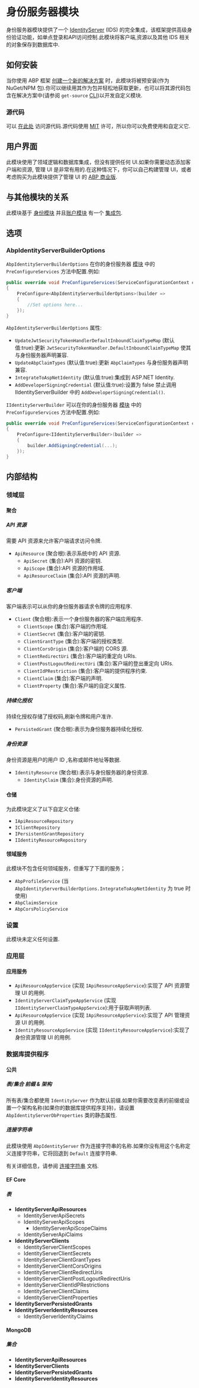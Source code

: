 # 身份服务器模块

身份服务器模块提供了一个 [IdentityServer](https://github.com/IdentityServer/IdentityServer4) (IDS) 的完全集成，该框架提供高级身份验证功能，如单点登录和API访问控制.此模块将客户端,资源以及其他 IDS 相关的对象保存到数据库中.

## 如何安装

当你使用 ABP 框架 [创建一个新的解决方案](https://abp.io/get-started) 时，此模块将被预安装(作为 NuGet/NPM 包).你可以继续用其作为包并轻松地获取更新，也可以将其源代码包含在解决方案中(请参阅 `get-source` [CLI](../CLI.md))以开发自定义模块.

### 源代码

可以 [在此处](https://github.com/abpframework/abp/tree/dev/modules/identityserver) 访问源代码.源代码使用 [MIT](https://choosealicense.com/licenses/mit/) 许可，所以你可以免费使用和自定义它.

## 用户界面

此模块使用了领域逻辑和数据库集成，但没有提供任何 UI.如果你需要动态添加客户端和资源, 管理 UI 是非常有用的.在这种情况下，你可以自己构建管理 UI，或者考虑购买为此模块提供了管理 UI 的 [ABP 商业版](https://commercial.abp.io/).

## 与其他模块的关系

此模块基于 [身份模块](Identity.md) 并且[账户模块](Account.md) 有一个 [集成包](https://www.nuget.org/packages/Volo.Abp.Account.Web.IdentityServer).

## 选项

### AbpIdentityServerBuilderOptions

`AbpIdentityServerBuilderOptions` 在你的身份服务器 [模块](https://docs.abp.io/en/abp/latest/Module-Development-Basics) 中的 `PreConfigureServices` 方法中配置.例如:

````csharp
public override void PreConfigureServices(ServiceConfigurationContext context)
{
	PreConfigure<AbpIdentityServerBuilderOptions>(builder =>
	{
    	//Set options here...		
	});
}
````

`AbpIdentityServerBuilderOptions` 属性:

* `UpdateJwtSecurityTokenHandlerDefaultInboundClaimTypeMap` (默认值:true):更新 `JwtSecurityTokenHandler.DefaultInboundClaimTypeMap` 使其与身份服务器声明兼容.
* `UpdateAbpClaimTypes` (默认值:true):更新 `AbpClaimTypes` 与身份服务器声明兼容.
* `IntegrateToAspNetIdentity` (默认值:true):集成到 ASP.NET Identity.
* `AddDeveloperSigningCredential` (默认值:true):设置为 false 禁止调用 IIdentityServerBuilder 中的 `AddDeveloperSigningCredential()`.

`IIdentityServerBuilder` 可以在你的身份服务器 [模块](https://docs.abp.io/en/abp/latest/Module-Development-Basics) 中的 `PreConfigureServices` 方法中配置.例如:

````csharp
public override void PreConfigureServices(ServiceConfigurationContext context)
{
	PreConfigure<IIdentityServerBuilder>(builder =>
	{
    	builder.AddSigningCredential(...);	
	});
}
````

## 内部结构

### 领域层

#### 聚合

##### API 资源

需要 API 资源来允许客户端请求访问令牌.

* `ApiResource` (聚合根):表示系统中的 API 资源.
  * `ApiSecret` (集合):API 资源的密钥.
  * `ApiScope` (集合):API 资源的作用域.
  * `ApiResourceClaim` (集合):API 资源的声明.

##### 客户端

客户端表示可以从你的身份服务器请求令牌的应用程序.

* `Client` (聚合根):表示一个身份服务器的客户端应用程序.
  * `ClientScope` (集合):客户端的作用域.
  * `ClientSecret` (集合):客户端的密钥.
  * `ClientGrantType` (集合):客户端的授权类型.
  * `ClientCorsOrigin` (集合):客户端的 CORS 源.
  * `ClientRedirectUri` (集合):客户端的重定向 URIs.
  * `ClientPostLogoutRedirectUri` (集合):客户端的登出重定向 URIs.
  * `ClientIdPRestriction` (集合):客户端的提供程序约束.
  * `ClientClaim` (集合):客户端的声明.
  * `ClientProperty` (集合):客户端的自定义属性.

##### 持续化授权

持续化授权存储了授权码,刷新令牌和用户准许.

* `PersistedGrant` (聚合根):表示为身份服务器持续化授权.

##### 身份资源

身份资源是用户的用户 ID ,名称或邮件地址等数据.

* `IdentityResource` (聚合根):表示与身份服务器的身份资源.
    * `IdentityClaim` (集合):身份资源的声明.

#### 仓储

为此模块定义了以下自定义仓储:

* `IApiResourceRepository`
* `IClientRepository`
* `IPersistentGrantRepository`
* `IIdentityResourceRepository`

#### 领域服务

此模块不包含任何领域服务，但重写了下面的服务；

* `AbpProfileService` (当 `AbpIdentityServerBuilderOptions.IntegrateToAspNetIdentity` 为 true 时使用)
* `AbpClaimsService`
* `AbpCorsPolicyService`

### 设置

此模块未定义任何设置.

### 应用层

#### 应用服务

* `ApiResourceAppService` (实现 `IApiResourceAppService`):实现了 API 资源管理 UI 的用例.
* `IdentityServerClaimTypeAppService` (实现 `IIdentityServerClaimTypeAppService`):用于获取声明列表.
* `ApiResourceAppService` (实现 `IApiResourceAppService`):实现了 API 管理资源 UI 的用例.
* `IdentityResourceAppService` (实现 `IIdentityResourceAppService`):实现了身份资源管理 UI 的用例.

### 数据库提供程序

#### 公共

##### 表/集合 前缀 & 架构

所有表/集合都使用 `IdentityServer` 作为默认前缀.如果你需要改变表的前缀或设置一个架构名称(如果你的数据库提供程序支持)，请设置 `AbpIdentityServerDbProperties` 类的静态属性.

##### 连接字符串

此模块使用 `AbpIdentityServer` 作为连接字符串的名称.如果你没有用这个名称定义连接字符串，它将回退到 `Default` 连接字符串.

有关详细信息，请参阅 [连接字符串](https://docs.abp.io/en/abp/latest/Connection-Strings) 文档.

#### EF Core

##### 表

* **IdentityServerApiResources**
  * IdentityServerApiSecrets
  * IdentityServerApiScopes
    * IdentityServerApiScopeClaims
  * IdentityServerApiClaims
* **IdentityServerClients**
  * IdentityServerClientScopes
  * IdentityServerClientSecrets
  * IdentityServerClientGrantTypes
  * IdentityServerClientCorsOrigins
  * IdentityServerClientRedirectUris
  * IdentityServerClientPostLogoutRedirectUris
  * IdentityServerClientIdPRestrictions
  * IdentityServerClientClaims
  * IdentityServerClientProperties
* **IdentityServerPersistedGrants**
* **IdentityServerIdentityResources**
  * IdentityServerIdentityClaims

#### MongoDB

##### 集合

* **IdentityServerApiResources**
* **IdentityServerClients**
* **IdentityServerPersistedGrants**
* **IdentityServerIdentityResources**
